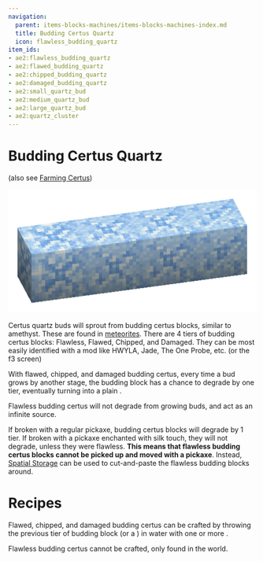 ```yaml
---
navigation:
  parent: items-blocks-machines/items-blocks-machines-index.md
  title: Budding Certus Quartz
  icon: flawless_budding_quartz
item_ids:
- ae2:flawless_budding_quartz
- ae2:flawed_budding_quartz
- ae2:chipped_budding_quartz
- ae2:damaged_budding_quartz
- ae2:small_quartz_bud
- ae2:medium_quartz_bud
- ae2:large_quartz_bud
- ae2:quartz_cluster
---
```

# Budding Certus Quartz
(also see [Farming Certus](../ae2-mechanics/farming-certus.md))

![The budding certus blocks](../assets/assemblies/budding_blocks.png)

Certus quartz buds will sprout from budding certus blocks, similar to amethyst. These are found in [meteorites](../ae2-mechanics/meteorites.md).
There are 4 tiers of budding certus blocks: Flawless, Flawed, Chipped, and Damaged. They can be most easily identified
with a mod like HWYLA, Jade, The One Probe, etc. (or the f3 screen)

With flawed, chipped, and damaged budding certus, every time a bud grows by another stage, the budding block has a chance
to degrade by one tier, eventually turning into a plain <ItemLink id="quartz_block" />.

Flawless budding certus will not degrade from growing buds, and act as an infinite source.

If broken with a regular pickaxe, budding certus blocks will degrade by 1 tier. If broken with a pickaxe
enchanted with silk touch, they will not degrade, unless they were flawless. **This means that flawless budding certus blocks cannot
be picked up and moved with a pickaxe**. Instead, [Spatial Storage](../ae2-mechanics/spatial-storage.md) can be used to
cut-and-paste the flawless budding blocks around.

# Recipes

Flawed, chipped, and damaged budding certus can be crafted by throwing the previous tier of budding block (or a <ItemLink id="quartz_block" />)
in water with one or more <ItemLink id="charged_certus_quartz_crystal" />.

Flawless budding certus cannot be crafted, only found in the world.

<Row><RecipeFor id="damaged_budding_quartz" /><RecipeFor id="chipped_budding_quartz" /><RecipeFor id="flawed_budding_quartz" /></Row>

